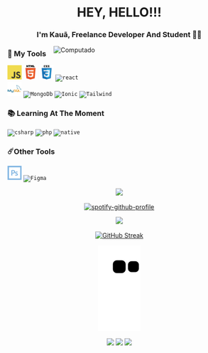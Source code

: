 
<h1 align="center">HEY, HELLO!!!</h1>

### <div align="center">I'm Kauã, Freelance Developer And Student 👨‍💻</div>  

<!-- <p  align="center">
<img src="https://user-images.githubusercontent.com/73097560/115834477-dbab4500-a447-11eb-908a-139a6edaec5c.gif">
</p>   
 -->
<!-- <hr> </hr> -->

<img src="https://i.ibb.co/VV3wHkN/computer-illustration.png" min-width="400px" max-width="400px" width="400px" align="right" alt="Computado">

<h3>🚀 My Tools</h3>

<code><img height="32" src="https://raw.githubusercontent.com/github/explore/80688e429a7d4ef2fca1e82350fe8e3517d3494d/topics/javascript/javascript.png" alt="Javascript"/></code>
<code><img height="32" src="https://raw.githubusercontent.com/github/explore/80688e429a7d4ef2fca1e82350fe8e3517d3494d/topics/html/html.png" alt="HTML5"/></code>
<code><img height="32" src="https://raw.githubusercontent.com/github/explore/80688e429a7d4ef2fca1e82350fe8e3517d3494d/topics/css/css.png" alt="CSS"/></code>
<code><img height="32" src="https://upload.wikimedia.org/wikipedia/commons/thumb/a/a7/React-icon.svg/1200px-React-icon.svg.png" alt="react"/></code> <br>
<code><img height="32" src="https://raw.githubusercontent.com/devicons/devicon/master/icons/mysql/mysql-original-wordmark.svg" alt="sql"/></code>
<code><img height="32" src="https://miro.medium.com/max/512/1*doAg1_fMQKWFoub-6gwUiQ.png" alt="MongoDb"/></code>
<code><img height="32" src="https://ionicframework.com/img/meta/logo.png" alt="Ionic"/></code>
<code><img height="32" src="https://upload.wikimedia.org/wikipedia/commons/thumb/d/d5/Tailwind_CSS_Logo.svg/2048px-Tailwind_CSS_Logo.svg.png" alt="Tailwind"/></code>


<!--<code><img height="32" src="https://raw.githubusercontent.com/github/explore/80688e429a7d4ef2fca1e82350fe8e3517d3494d/topics/nodejs/nodejs.png" alt="Nodejs"/></code>-->

<!--<code><img height="32" src="https://raw.githubusercontent.com/github/explore/80688e429a7d4ef2fca1e82350fe8e3517d3494d/topics/typescript/typescript.png" alt="Typescript"/></code> -->
<h3>📚 Learning At The Moment</h3>

<p align="left">
<code><img height="32" src="https://seeklogo.com/images/C/c-sharp-c-logo-02F17714BA-seeklogo.com.png" alt="csharp"/></code>
<code><img height="32" src="https://cdn-icons-png.flaticon.com/512/5968/5968332.png" alt="php"/></code>
<code><img height="32" src="https://www.datocms-assets.com/45470/1631026680-logo-react-native.png" alt="native"/></code>
</p>

<H3>☄️Other Tools</h3>
<p align="left">
  
  <code><img height="32" src="https://raw.githubusercontent.com/devicons/devicon/master/icons/photoshop/photoshop-line.svg" alt="photoshop" alt="Photo"/></code>
      <code><img height="32" src="https://www.vectorlogo.zone/logos/figma/figma-icon.svg" alt="Figma"/></code>
</p>

<p  align="center">
<img src="https://user-images.githubusercontent.com/73097560/115834477-dbab4500-a447-11eb-908a-139a6edaec5c.gif">             
<br>
 
<!--   <hr></hr>  -->
   <div align="center">
     
 [![spotify-github-profile](https://spotify-github-profile.vercel.app/api/view?uid=endman879&cover_image=true&theme=novatorem&show_offline=true&background_color=000000&bar_color=2f0995&bar_color_cover=false)](https://github.com/kittinan/spotify-github-profile)
     
     
 <div align="center">
     <a href="https://github.com/Kc1t"><img height="170em" src="https://github-readme-stats.vercel.app/api/top-langs/?username=kc1t&layout=compact&langs_count=7&theme=radical"/>
   
  
   [![GitHub Streak](https://github-readme-streak-stats.herokuapp.com/?user=Kc1t&theme=radical)](https://git.io/streak-stats)
 
  <!-- ![trophy](https://github-profile-trophy.vercel.app/?username=kc1t&title=Commit,Followers&theme=radical) -->
  <!--  repositories, issues, pull requests, star -->
   <!--[![card](https://github-readme-stats.vercel.app/api?username=kc1t&theme=radical)](https://github.com/anuraghazra/github-readme-stats) -->
   
   ![snake gif](https://github.com/Kc1t/Kc1t/blob/output/github-contribution-grid-snake.svg)

</div>

<div align="center"> 
 
  <a href="https://www.behance.net/Kc_16?tracking_source=search_users|kau%C3%A3%20miguel" target="_blank" ><img src="https://img.shields.io/badge/Behance-1769ff?style=for-the-badge&logo=behance&logoColor=white" target="_blank"></a>
  <a href="https://z-p42.www.instagram.com/kaua_mtds/?hl=af" target="_blank" ><img src="https://img.shields.io/badge/-Instagram-%23E4405F?style=for-the-badge&logo=instagram&logoColor=white" target="_blank"></a>
 <a href="https://www.linkedin.com/in/kau%C3%A3-miguel-a107b71b9"><img src="https://img.shields.io/badge/-LinkedIn-%230077B5?style=for-the-badge&logo=linkedin&logoColor=white" target="_blank"></a>
 
</div>

<!-- 
[![spotify-github-profile](https://spotify-github-profile.vercel.app/api/view?uid=endman879&cover_image=true&theme=default&show_offline=false&background_color=121212)](https://github.com/kittinan/spotify-github-profile) -->


<!--

 ### AboutMe.Js

```javascript
const kc1t= {
    code: [Javascript, HTML, CSS],
    askMeAbout: ["web dev", "tech", "music", "f1"],
    technologies: {
        frontEnd: {
            css: ["Tailwind"]
        },
        backEnd: {
            js: ["Firebase", "node"]
        }        
    }
};
```


<!-- <strong> | Student | Frontend | Backend | Studying to become FullStack |</strong> <br> -->
<!--  <br> 
<a href="https://git.io/typing-svg"><img src="https://readme-typing-svg.herokuapp.com?font=Orbitron&pause=500&color=0053F7&lines=Frontend+%7C+Backend+%7C+Mobile;Welcome+...+(%3D" alt="Typing SVG" /></a> -->



<!-- <code><img height="32" src="https://www.vectorlogo.zone/logos/firebase/firebase-icon.svg" alt="Fire"/></code> -->
